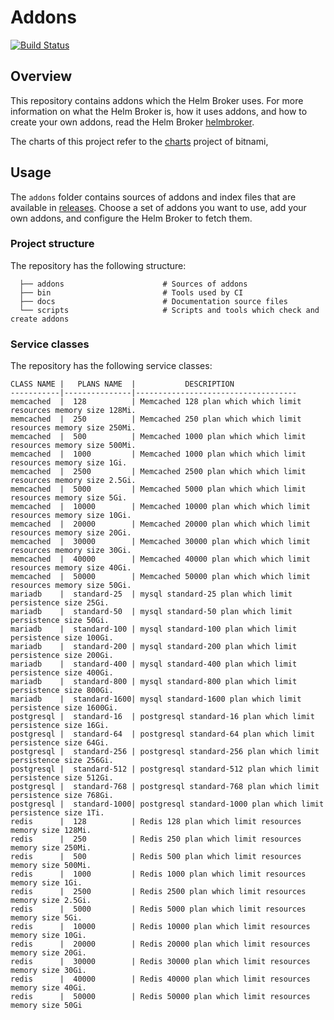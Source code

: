 # Addons

[![Build Status](https://drone.drycc.cc/api/badges/drycc/addons/status.svg)](https://drone.drycc.cc/drycc/addons)

## Overview

This repository contains addons which the Helm Broker uses. For more information on what the Helm Broker is, how it uses addons, and how to create your own addons, read the Helm Broker [helmbroker](https://github.com/drycc/helmbroker).

The charts of this project refer to the [charts](https://github.com/bitnami/charts) project of bitnami, 

## Usage

The `addons` folder contains sources of addons and index files that are available in [releases](https://github.com/drycc/addons/releases). Choose a set of addons you want to use, add your own addons, and configure the Helm Broker to fetch them.

### Project structure

The repository has the following structure:

```
  ├── addons                      # Sources of addons
  ├── bin                         # Tools used by CI                                     
  ├── docs                        # Documentation source files
  └── scripts                     # Scripts and tools which check and create addons
```

### Service classes

The repository has the following service classes:

```
CLASS NAME |   PLANS NAME  |           DESCRIPTION
-----------|---------------|------------------------------------
memcached  |  128          | Memcached 128 plan which which limit resources memory size 128Mi.
memcached  |  250          | Memcached 250 plan which which limit resources memory size 250Mi.
memcached  |  500          | Memcached 1000 plan which which limit resources memory size 500Mi.
memcached  |  1000         | Memcached 1000 plan which which limit resources memory size 1Gi.
memcached  |  2500         | Memcached 2500 plan which which limit resources memory size 2.5Gi.
memcached  |  5000         | Memcached 5000 plan which which limit resources memory size 5Gi.
memcached  |  10000        | Memcached 10000 plan which which limit resources memory size 10Gi.
memcached  |  20000        | Memcached 20000 plan which which limit resources memory size 20Gi.
memcached  |  30000        | Memcached 30000 plan which which limit resources memory size 30Gi.
memcached  |  40000        | Memcached 40000 plan which which limit resources memory size 40Gi.
memcached  |  50000        | Memcached 50000 plan which which limit resources memory size 50Gi.
mariadb    |  standard-25  | mysql standard-25 plan which limit persistence size 25Gi.
mariadb    |  standard-50  | mysql standard-50 plan which limit persistence size 50Gi.
mariadb    |  standard-100 | mysql standard-100 plan which limit persistence size 100Gi.
mariadb    |  standard-200 | mysql standard-200 plan which limit persistence size 200Gi.
mariadb    |  standard-400 | mysql standard-400 plan which limit persistence size 400Gi.
mariadb    |  standard-800 | mysql standard-800 plan which limit persistence size 800Gi.
mariadb    |  standard-1600| mysql standard-1600 plan which limit persistence size 1600Gi.
postgresql |  standard-16  | postgresql standard-16 plan which limit persistence size 16Gi.
postgresql |  standard-64  | postgresql standard-64 plan which limit persistence size 64Gi.
postgresql |  standard-256 | postgresql standard-256 plan which limit persistence size 256Gi.
postgresql |  standard-512 | postgresql standard-512 plan which limit persistence size 512Gi.
postgresql |  standard-768 | postgresql standard-768 plan which limit persistence size 768Gi.
postgresql |  standard-1000| postgresql standard-1000 plan which limit persistence size 1Ti.
redis      |  128          | Redis 128 plan which limit resources memory size 128Mi.
redis      |  250          | Redis 250 plan which limit resources memory size 250Mi.
redis      |  500          | Redis 500 plan which limit resources memory size 500Mi.
redis      |  1000         | Redis 1000 plan which limit resources memory size 1Gi.
redis      |  2500         | Redis 2500 plan which limit resources memory size 2.5Gi.
redis      |  5000         | Redis 5000 plan which limit resources memory size 5Gi.
redis      |  10000        | Redis 10000 plan which limit resources memory size 10Gi.
redis      |  20000        | Redis 20000 plan which limit resources memory size 20Gi.
redis      |  30000        | Redis 30000 plan which limit resources memory size 30Gi.
redis      |  40000        | Redis 40000 plan which limit resources memory size 40Gi.
redis      |  50000        | Redis 50000 plan which limit resources memory size 50Gi
```
